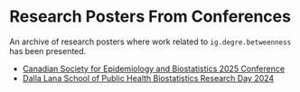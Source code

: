 # Research Posters From Conferences

An archive of research posters where work related to `ig.degre.betweenness` has been presented. 

- [Canadian Society for Epidemiology and Biostatistics 2025 Conference](./CSEB_2025_Poster.pdf)
- [Dalla Lana School of Public Health Biostatistics Research Day 2024](./DLSPH_2024_Poster.pdf)

